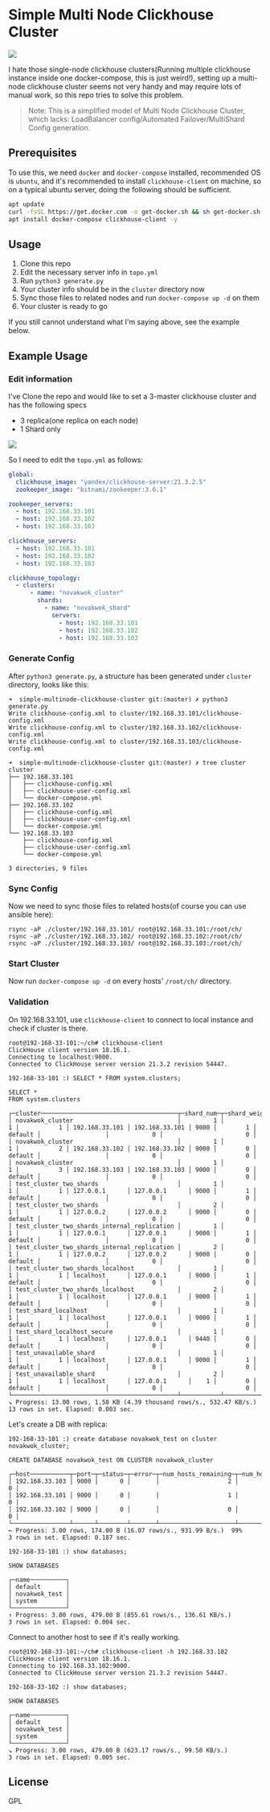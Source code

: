 # Simple Multi Node Clickhouse Cluster

![](./topo.png)

I hate those single-node clickhouse clusters(Running multiple clickhouse instance inside one docker-compose, this is just weird!), setting up a multi-node clickhouse cluster seems not very handy and may require lots of manual work, so this repo tries to solve this problem.

> Note: This is a simplified model of Multi Node Clickhouse Cluster, which lacks: LoadBalancer config/Automated Failover/MultiShard Config generation.

## Prerequisites

To use this, we need `docker` and `docker-compose` installed, recommended OS is `ubuntu`, and it's recommended to install `clickhouse-client` on machine, so on a typical ubuntu server, doing the following should be sufficient.

```bash
apt update
curl -fsSL https://get.docker.com -o get-docker.sh && sh get-docker.sh && rm -f get-docker.sh
apt install docker-compose clickhouse-client -y
```

## Usage

1. Clone this repo
2. Edit the necessary server info in `topo.yml`
3. Run `python3 generate.py`
4. Your cluster info should be in the `cluster` directory now
5. Sync those files to related nodes and run `docker-compose up -d` on them
6. Your cluster is ready to go


If you still cannot understand what I'm saying above, see the example below.

## Example Usage

### Edit information

I've Clone the repo and would like to set a 3-master clickhouse cluster and has the following specs

* 3 replica(one replica on each node)
* 1 Shard only

![](./demo-cluster.png)

So I need to edit the `topo.yml` as follows:

```yml
global:
  clickhouse_image: "yandex/clickhouse-server:21.3.2.5"
  zookeeper_image: "bitnami/zookeeper:3.6.1"

zookeeper_servers:
  - host: 192.168.33.101
  - host: 192.168.33.102
  - host: 192.168.33.103

clickhouse_servers:
  - host: 192.168.33.101
  - host: 192.168.33.102
  - host: 192.168.33.103

clickhouse_topology:
  - clusters:
      - name: "novakwok_cluster"
        shards:
          - name: "novakwok_shard"
            servers:
              - host: 192.168.33.101
              - host: 192.168.33.102
              - host: 192.168.33.103
```

### Generate Config

After `python3 generate.py`, a structure has been generated under `cluster` directory, looks like this:

```
➜  simple-multinode-clickhouse-cluster git:(master) ✗ python3 generate.py 
Write clickhouse-config.xml to cluster/192.168.33.101/clickhouse-config.xml
Write clickhouse-config.xml to cluster/192.168.33.102/clickhouse-config.xml
Write clickhouse-config.xml to cluster/192.168.33.103/clickhouse-config.xml

➜  simple-multinode-clickhouse-cluster git:(master) ✗ tree cluster 
cluster
├── 192.168.33.101
│   ├── clickhouse-config.xml
│   ├── clickhouse-user-config.xml
│   └── docker-compose.yml
├── 192.168.33.102
│   ├── clickhouse-config.xml
│   ├── clickhouse-user-config.xml
│   └── docker-compose.yml
└── 192.168.33.103
    ├── clickhouse-config.xml
    ├── clickhouse-user-config.xml
    └── docker-compose.yml

3 directories, 9 files
```

### Sync Config

Now we need to sync those files to related hosts(of course you can use ansible here):

```
rsync -aP ./cluster/192.168.33.101/ root@192.168.33.101:/root/ch/
rsync -aP ./cluster/192.168.33.102/ root@192.168.33.102:/root/ch/
rsync -aP ./cluster/192.168.33.103/ root@192.168.33.103:/root/ch/
```

### Start Cluster

Now run `docker-compose up -d` on every hosts' `/root/ch/` directory.

### Validation

On 192.168.33.101, use `clickhouse-client` to connect to local instance and check if cluster is there.

```
root@192-168-33-101:~/ch# clickhouse-client 
ClickHouse client version 18.16.1.
Connecting to localhost:9000.
Connected to ClickHouse server version 21.3.2 revision 54447.

192-168-33-101 :) SELECT * FROM system.clusters;

SELECT *
FROM system.clusters 

┌─cluster──────────────────────────────────────┬─shard_num─┬─shard_weight─┬─replica_num─┬─host_name──────┬─host_address───┬─port─┬─is_local─┬─user────┬─default_database─┬─errors_count─┬─estimated_recovery_time─┐
│ novakwok_cluster                             │         1 │            1 │           1 │ 192.168.33.101 │ 192.168.33.101 │ 9000 │        1 │ default │                  │            0 │                       0 │
│ novakwok_cluster                             │         1 │            1 │           2 │ 192.168.33.102 │ 192.168.33.102 │ 9000 │        0 │ default │                  │            0 │                       0 │
│ novakwok_cluster                             │         1 │            1 │           3 │ 192.168.33.103 │ 192.168.33.103 │ 9000 │        0 │ default │                  │            0 │                       0 │
│ test_cluster_two_shards                      │         1 │            1 │           1 │ 127.0.0.1      │ 127.0.0.1      │ 9000 │        1 │ default │                  │            0 │                       0 │
│ test_cluster_two_shards                      │         2 │            1 │           1 │ 127.0.0.2      │ 127.0.0.2      │ 9000 │        0 │ default │                  │            0 │                       0 │
│ test_cluster_two_shards_internal_replication │         1 │            1 │           1 │ 127.0.0.1      │ 127.0.0.1      │ 9000 │        1 │ default │                  │            0 │                       0 │
│ test_cluster_two_shards_internal_replication │         2 │            1 │           1 │ 127.0.0.2      │ 127.0.0.2      │ 9000 │        0 │ default │                  │            0 │                       0 │
│ test_cluster_two_shards_localhost            │         1 │            1 │           1 │ localhost      │ 127.0.0.1      │ 9000 │        1 │ default │                  │            0 │                       0 │
│ test_cluster_two_shards_localhost            │         2 │            1 │           1 │ localhost      │ 127.0.0.1      │ 9000 │        1 │ default │                  │            0 │                       0 │
│ test_shard_localhost                         │         1 │            1 │           1 │ localhost      │ 127.0.0.1      │ 9000 │        1 │ default │                  │            0 │                       0 │
│ test_shard_localhost_secure                  │         1 │            1 │           1 │ localhost      │ 127.0.0.1      │ 9440 │        0 │ default │                  │            0 │                       0 │
│ test_unavailable_shard                       │         1 │            1 │           1 │ localhost      │ 127.0.0.1      │ 9000 │        1 │ default │                  │            0 │                       0 │
│ test_unavailable_shard                       │         2 │            1 │           1 │ localhost      │ 127.0.0.1      │    1 │        0 │ default │                  │            0 │                       0 │
└──────────────────────────────────────────────┴───────────┴──────────────┴─────────────┴────────────────┴────────────────┴──────┴──────────┴─────────┴──────────────────┴──────────────┴─────────────────────────┘
↘ Progress: 13.00 rows, 1.58 KB (4.39 thousand rows/s., 532.47 KB/s.) 
13 rows in set. Elapsed: 0.003 sec. 
```

Let's create a DB with replica:

```
192-168-33-101 :) create database novakwok_test on cluster novakwok_cluster;

CREATE DATABASE novakwok_test ON CLUSTER novakwok_cluster

┌─host───────────┬─port─┬─status─┬─error─┬─num_hosts_remaining─┬─num_hosts_active─┐
│ 192.168.33.103 │ 9000 │      0 │       │                   2 │                0 │
│ 192.168.33.101 │ 9000 │      0 │       │                   1 │                0 │
│ 192.168.33.102 │ 9000 │      0 │       │                   0 │                0 │
└────────────────┴──────┴────────┴───────┴─────────────────────┴──────────────────┘
← Progress: 3.00 rows, 174.00 B (16.07 rows/s., 931.99 B/s.)  99%
3 rows in set. Elapsed: 0.187 sec. 

192-168-33-101 :) show databases;

SHOW DATABASES

┌─name──────────┐
│ default       │
│ novakwok_test │
│ system        │
└───────────────┘
↑ Progress: 3.00 rows, 479.00 B (855.61 rows/s., 136.61 KB/s.) 
3 rows in set. Elapsed: 0.004 sec. 

```

Connect to another host to see if it's really working.

```
root@192-168-33-101:~/ch# clickhouse-client -h 192.168.33.102
ClickHouse client version 18.16.1.
Connecting to 192.168.33.102:9000.
Connected to ClickHouse server version 21.3.2 revision 54447.

192-168-33-102 :) show databases;

SHOW DATABASES

┌─name──────────┐
│ default       │
│ novakwok_test │
│ system        │
└───────────────┘
↘ Progress: 3.00 rows, 479.00 B (623.17 rows/s., 99.50 KB/s.) 
3 rows in set. Elapsed: 0.005 sec. 

```

## License

GPL